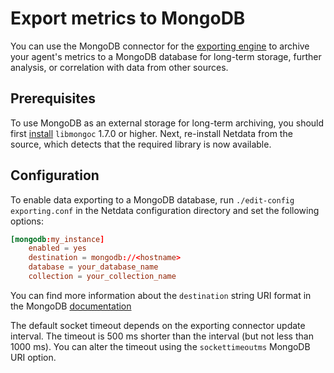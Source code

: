 <!--
title: "Export metrics to MongoDB"
description: "Archive your Agent's metrics to a MongoDB database for long-term storage, further analysis, or correlation with data from other sources."
custom_edit_url: https://github.com/netdata/netdata/edit/master/exporting/mongodb/README.md
sidebar_label: MongoDB
learn_status: "Published"
learn_topic_type: "References"
learn_rel_path: "References/Exporting references"
learn_autogeneration_metadata: "{part_of_cloud: False, part_of_agent: True}"
-->

# Export metrics to MongoDB

You can use the MongoDB connector for the [exporting engine](/exporting/README.md) to archive your agent's metrics to a
MongoDB database for long-term storage, further analysis, or correlation with data from other sources.

## Prerequisites

To use MongoDB as an external storage for long-term archiving, you should first
[install](http://mongoc.org/libmongoc/current/installing.html) `libmongoc` 1.7.0 or higher. Next, re-install Netdata
from the source, which detects that the required library is now available.

## Configuration

To enable data exporting to a MongoDB database, run `./edit-config exporting.conf` in the Netdata configuration
directory and set the following options:

```conf
[mongodb:my_instance]
    enabled = yes
    destination = mongodb://<hostname>
    database = your_database_name
    collection = your_collection_name
```

You can find more information about the `destination` string URI format in the MongoDB
[documentation](https://docs.mongodb.com/manual/reference/connection-string/)

The default socket timeout depends on the exporting connector update interval. The timeout is 500 ms shorter than the
interval (but not less than 1000 ms). You can alter the timeout using the `sockettimeoutms` MongoDB URI option.


